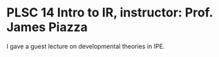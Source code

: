 # PLSC 14 Intro to IR, instructor: Prof. James Piazza
I gave a guest lecture on developmental theories in IPE. 

